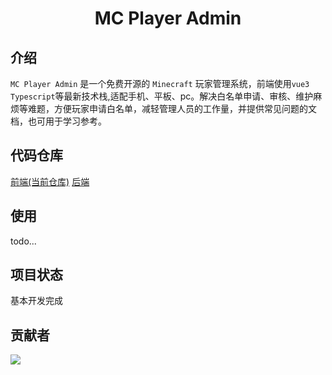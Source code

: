 <h1 align="center">MC Player Admin</h1>

## 介绍

`MC Player Admin` 是一个免费开源的 `Minecraft` 玩家管理系统，前端使用`vue3` `Typescript`等最新技术栈,适配手机、平板、pc。解决白名单申请、审核、维护麻烦等难题，方便玩家申请白名单，减轻管理人员的工作量，并提供常见问题的文档，也可用于学习参考。

## 代码仓库

[前端(当前仓库)](https://github.com/mc-player-admin/web)
[后端](https://github.com/mc-player-admin/service)

## 使用

todo...

## 项目状态

基本开发完成

## 贡献者

<a href="https://github.com/mc-player-admin/web/graphs/contributors">
  <img src="https://contrib.rocks/image?repo=mc-player-admin/web" />
</a>
